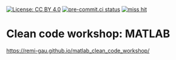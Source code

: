 [![License: CC BY 4.0](https://img.shields.io/badge/License-CC_BY_4.0-lightgrey.svg)](https://creativecommons.org/licenses/by/4.0/)
[![pre-commit.ci status](https://results.pre-commit.ci/badge/github/cpp-lln-lab/bidspm/main.svg)](https://results.pre-commit.ci/latest/github/cpp-lln-lab/bidspm/main)
[![miss hit](https://img.shields.io/badge/code%20style-miss_hit-000000.svg)](https://misshit.org/)

# Clean code workshop: MATLAB

https://remi-gau.github.io/matlab_clean_code_workshop/
